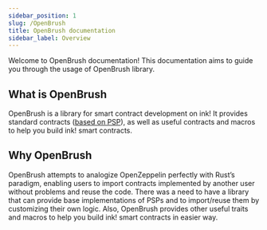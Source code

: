 ```yaml
---
sidebar_position: 1
slug: /OpenBrush
title: OpenBrush documentation
sidebar_label: Overview
---
```


Welcome to OpenBrush documentation! This documentation aims to guide you through the usage of OpenBrush library.

## What is OpenBrush
OpenBrush is a library for smart contract development on ink!
It provides standard contracts ([based on PSP](https://github.com/w3f/PSPs)), 
as well as useful contracts and macros to help you build ink! smart contracts.

## Why OpenBrush
OpenBrush attempts to analogize OpenZeppelin perfectly with Rust’s paradigm, 
enabling users to import contracts implemented by another user without problems 
and reuse the code.
There was a need to have a library that can provide base implementations of
PSPs and to import/reuse them by customizing their own logic. Also, OpenBrush provides other useful
traits and macros to help you build ink! smart contracts in easier way.